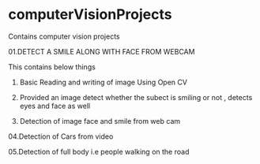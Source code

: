 # computerVisionProjects
Contains computer vision projects 

01.DETECT A SMILE ALONG WITH FACE FROM WEBCAM


   This contains below things 
   
   
   01. Basic Reading and writing of image Using Open CV
   
   02. Provided an image detect whether the subect is smiling or not , detects eyes and face as well 
   
   03. Detection of image face and smile from web cam 
   
   04.Detection of Cars from video 
   
   05.Detection of full body i.e people walking on the road 
   
